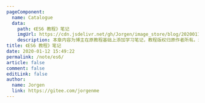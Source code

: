 ```yaml
---
pageComponent:
  name: Catalogue
  data:
    path: 《ES6 教程》笔记
    imgUrl: https://cdn.jsdelivr.net/gh/Jorgen/image_store/blog/20200112160453.png
    description: 本章内容为博主在原教程基础上添加学习笔记，教程版权归原作者所有。来源：<a href='https://es6.ruanyifeng.com/' target='_blank'>ES6教程</a>
title: 《ES6 教程》笔记
date: 2020-01-12 15:49:22
permalink: /note/es6/
article: false
comment: false
editLink: false
author:
  name: Jorgen
  link: https://gitee.com/jorgenme
---
```

